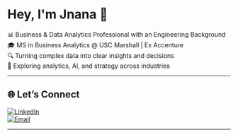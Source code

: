 # Hey, I'm Jnana 👋  

📊 Business & Data Analytics Professional with an Engineering Background  
🎓 MS in Business Analytics @ USC Marshall | Ex Accenture  
🔍 Turning complex data into clear insights and decisions  
🌱 Exploring analytics, AI, and strategy across industries  

---

## 🌐 Let’s Connect  

[![LinkedIn](https://img.shields.io/badge/LinkedIn-0077B5?style=for-the-badge&logo=linkedin&logoColor=white)](https://www.linkedin.com/in/jnana-k-p)  
[![Email](https://img.shields.io/badge/Email-D14836?style=for-the-badge&logo=gmail&logoColor=white)](mailto:jnanaakp@gmail.com)  

---

